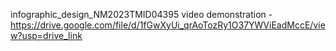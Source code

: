  infographic_design_NM2023TMID04395
 video demonstration -https://drive.google.com/file/d/1fGwXyUi_qrAoTozRy1O37YWViEadMccE/view?usp=drive_link
